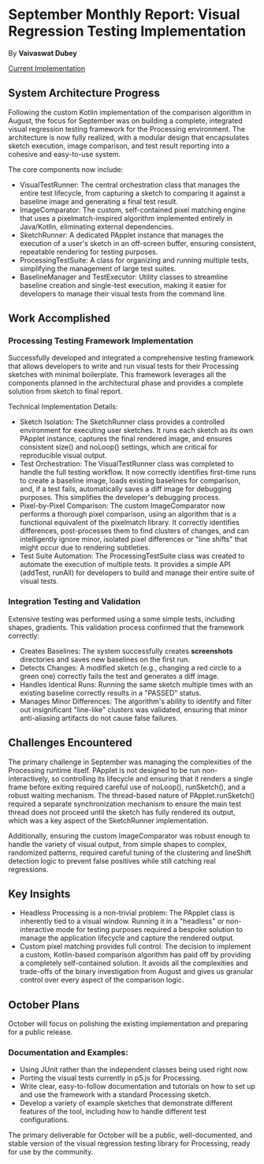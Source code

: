 # September Monthly Report: Visual Regression Testing Implementation

By **Vaivaswat Dubey**

[Current Implementation](https://github.com/Vaivaswat2244/processing4/tree/pr05-visualtests/visual-tests)

## System Architecture Progress
Following the custom Kotlin implementation of the comparison algorithm in August, the focus for September was on building a complete, integrated visual regression testing framework for the Processing environment. The architecture is now fully realized, with a modular design that encapsulates sketch execution, image comparison, and test result reporting into a cohesive and easy-to-use system.

The core components now include:

- VisualTestRunner: The central orchestration class that manages the entire test lifecycle, from capturing a sketch to comparing it against a baseline image and generating a final test result.
- ImageComparator: The custom, self-contained pixel matching engine that uses a pixelmatch-inspired algorithm implemented entirely in Java/Kotlin, eliminating external dependencies.
- SketchRunner: A dedicated PApplet instance that manages the execution of a user's sketch in an off-screen buffer, ensuring consistent, repeatable rendering for testing purposes.
- ProcessingTestSuite: A class for organizing and running multiple tests, simplifying the management of large test suites.
- BaselineManager and TestExecutor: Utility classes to streamline baseline creation and single-test execution, making it easier for developers to manage their visual tests from the command line.

## Work Accomplished
### Processing Testing Framework Implementation

Successfully developed and integrated a comprehensive testing framework that allows developers to write and run visual tests for their Processing sketches with minimal boilerplate. This framework leverages all the components planned in the architectural phase and provides a complete solution from sketch to final report.

Technical Implementation Details:

- Sketch Isolation: The SketchRunner class provides a controlled environment for executing user sketches. It runs each sketch as its own PApplet instance, captures the final rendered image, and ensures consistent size() and noLoop() settings, which are critical for reproducible visual output.
- Test Orchestration: The VisualTestRunner class was completed to handle the full testing workflow. It now correctly identifies first-time runs to create a baseline image, loads existing baselines for comparison, and, if a test fails, automatically saves a diff image for debugging purposes. This simplifies the developer's debugging process.
- Pixel-by-Pixel Comparison: The custom ImageComparator now performs a thorough pixel comparison, using an algorithm that is a functional equivalent of the pixelmatch library. It correctly identifies differences, post-processes them to find clusters of changes, and can intelligently ignore minor, isolated pixel differences or "line shifts" that might occur due to rendering subtleties.
- Test Suite Automation: The ProcessingTestSuite class was created to automate the execution of multiple tests. It provides a simple API (addTest, runAll) for developers to build and manage their entire suite of visual tests.

### Integration Testing and Validation

Extensive testing was performed using a some simple tests, including shapes, gradients. This validation process confirmed that the framework correctly:

- Creates Baselines: The system successfully creates __screenshots__ directories and saves new baselines on the first run.
- Detects Changes: A modified sketch (e.g., changing a red circle to a green one) correctly fails the test and generates a diff image.
- Handles Identical Runs: Running the same sketch multiple times with an existing baseline correctly results in a "PASSED" status.
- Manages Minor Differences: The algorithm's ability to identify and filter out insignificant "line-like" clusters was validated, ensuring that minor anti-aliasing artifacts do not cause false failures.

## Challenges Encountered
The primary challenge in September was managing the complexities of the Processing runtime itself. PApplet is not designed to be run non-interactively, so controlling its lifecycle and ensuring that it renders a single frame before exiting required careful use of noLoop(), runSketch(), and a robust waiting mechanism. The thread-based nature of PApplet.runSketch() required a separate synchronization mechanism to ensure the main test thread does not proceed until the sketch has fully rendered its output, which was a key aspect of the SketchRunner implementation.

Additionally, ensuring the custom ImageComparator was robust enough to handle the variety of visual output, from simple shapes to complex, randomized patterns, required careful tuning of the clustering and lineShift detection logic to prevent false positives while still catching real regressions.

## Key Insights
- Headless Processing is a non-trivial problem: The PApplet class is inherently tied to a visual window. Running it in a "headless" or non-interactive mode for testing purposes required a bespoke solution to manage the application lifecycle and capture the rendered output.
- Custom pixel matching provides full control: The decision to implement a custom, Kotlin-based comparison algorithm has paid off by providing a completely self-contained solution. It avoids all the complexities and trade-offs of the binary investigation from August and gives us granular control over every aspect of the comparison logic.

## October Plans
October will focus on polishing the existing implementation and preparing for a public release.

### Documentation and Examples:

- Using JUnit rather than the independent classes being used right now.
- Porting the visual tests currently in p5.js for Processing.
- Write clear, easy-to-follow documentation and tutorials on how to set up and use the framework with a standard Processing sketch.
- Develop a variety of example sketches that demonstrate different features of the tool, including how to handle different test configurations.

The primary deliverable for October will be a public, well-documented, and stable version of the visual regression testing library for Processing, ready for use by the community.